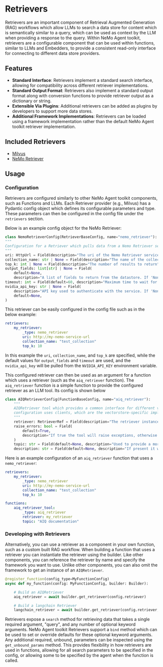 <!--
SPDX-FileCopyrightText: Copyright (c) 2025, NVIDIA CORPORATION & AFFILIATES. All rights reserved.
SPDX-License-Identifier: Apache-2.0

Licensed under the Apache License, Version 2.0 (the "License");
you may not use this file except in compliance with the License.
You may obtain a copy of the License at

http://www.apache.org/licenses/LICENSE-2.0

Unless required by applicable law or agreed to in writing, software
distributed under the License is distributed on an "AS IS" BASIS,
WITHOUT WARRANTIES OR CONDITIONS OF ANY KIND, either express or implied.
See the License for the specific language governing permissions and
limitations under the License.
-->

# Retrievers

Retrievers are an important component of Retrieval Augmented Generation (RAG) workflows which allow LLMs to search a data store for content which is semantically similar to a query, which can be used as context by the LLM when providing a response to the query. Within NeMo Agent toolkit, retrievers are a configurable component that can be used within functions, similar to LLMs and Embedders, to provide a consistent read-only interface for connecting to different data store providers.

## Features
 - **Standard Interface**: Retrievers implement a standard search interface, allowing for compatibility across different retriever implementations.
 - **Standard Output Format**: Retrievers also implement a standard output format along with conversion functions to provide retriever output as a dictionary or string.
 - **Extensible Via Plugins**: Additional retrievers can be added as plugins by developers to support more data stores.
 - **Additional Framework Implementations**: Retrievers can be loaded using a framework implementation rather than the default NeMo Agent toolkit retriever implementation.

## Included Retrievers
 - [Milvus](https://milvus.io/docs)
 - [NeMo Retriever](https://docs.nvidia.com/nemo/retriever/index.html)

## Usage
### Configuration
Retrievers are configured similarly to other NeMo Agent toolkit components, such as Functions and LLMs. Each Retriever provider (e.g., Milvus) has a Pydantic config object which defines its configurable parameters and type. These parameters can then be configured in the config file under the `retrievers` section.

Below is an example config object for the NeMo Retriever:
```python
class NemoRetrieverConfig(RetrieverBaseConfig, name="nemo_retriever"):
"""
Configuration for a Retriever which pulls data from a Nemo Retriever service.
"""
uri: HttpUrl = Field(description="The uri of the Nemo Retriever service.")
collection_name: str | None = Field(description="The name of the collection to search", default=None)
top_k: int | None = Field(description="The number of results to return", gt=0, le=50, default=None)
output_fields: list[str] | None = Field(
    default=None,
    description="A list of fields to return from the datastore. If 'None', all fields but the vector are returned.")
timeout: int = Field(default=60, description="Maximum time to wait for results to be returned from the service.")
nvidia_api_key: str | None = Field(
    description="API key used to authenticate with the service. If 'None', will use ENV Variable 'NVIDIA_API_KEY'",
    default=None,
)
```
This retriever can be easily configured in the config file such as in the below example:
```yaml
retrievers:
    my_retriever:
        _type: nemo_retriever
        uri: http://my-nemo-service-url
        collection_name: "test_collection"
        top_k: 10
```
In this example the `uri`, `collection_name`, and `top_k` are specified, while the default values for `output_fields` and `timeout` are used, and the `nvidia_api_key` will be pulled from the `NVIDIA_API_KEY` environment variable.

This configured retriever can then be used as an argument for a function which uses a retriever (such as the `aiq_retriever` function). The `aiq_retriever` function is a simple function to provide the configured retriever as an LLM tool. Its config is shown below

```python
class AIQRetrieverConfig(FunctionBaseConfig, name="aiq_retriever"):
    """
    AIQRetriever tool which provides a common interface for different vectorstores. Its
    configuration uses clients, which are the vectorstore-specific implementaiton of the retriever interface.
    """
    retriever: RetrieverRef = Field(description="The retriever instance name from the workflow configuration object.")
    raise_errors: bool = Field(
        default=True,
        description="If true the tool will raise exceptions, otherwise it will log them as warnings and return []",
    )
    topic: str = Field(default=None, description="Used to provide a more detailed tool description to the agent")
    description: str = Field(default=None, description="If present it will be used as the tool description")
```

Here is an example configuration of an `aiq_retriever` function that uses a `nemo_retriever`:
```yaml
retrievers:
    my_retriever:
        _type: nemo_retriever
        uri: http://my-nemo-service-url
        collection_name: "test_collection"
        top_k: 10

functions:
    aiq_retriever_tool:
        _type: aiq_retriever
        retriever: my_retriever
        topic: "AIQ documentation"
```

### Developing with Retrievers
Alternatively, you can use a retriever as a component in your own function, such as a custom built RAG workflow. When building a function that uses a retriever you can instantiate the retriever using the builder. Like other components, you can reference the retriever by name and specify the framework you want to use. Unlike other components, you can also omit the framework to get an instance of an `AIQRetriever`.

```python
@register_function(config_type=MyFunctionConfig)
async def my_function(config: MyFunctionConfig, builder: Builder):

    # Build an AIQRetriever
    aiq_retriever = await builder.get_retriever(config.retriever)

    # Build a langchain Retriever
    langchain_retriever = await builder.get_retriever(config.retriever, wrapper_type=LLMFrameworkEnum.LANGCHAIN)
```

Retrievers expose a `search` method for retrieving data that takes a single required argument, "query", and any number of optional keyword arguments. NeMo Agent toolkit Retrievers support a `bind` method which can be used to set or override defaults for these optional keyword arguments. Any additional required, unbound, parameters can be inspected using the `get_unbound_params` method. This provides flexibility in how retrievers are used in functions, allowing for all search parameters to be specified in the config, or allowing some to be specified by the agent when the function is called.
